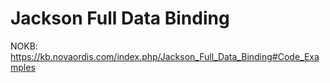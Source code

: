 # Jackson Full Data Binding 

NOKB: https://kb.novaordis.com/index.php/Jackson_Full_Data_Binding#Code_Examples
